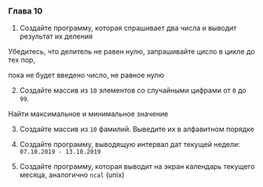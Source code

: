###  Глава 10

1. Создайте программу, которая спрашивает два числа и выводит результат их деления

Убедитесь, что делитель не равен нулю, запрашивайте цисло в цикле до тех пор,

пока не будет введено число, не равное нулю

2. Создайте массив из ```10``` элементов со случайными цифрами от ```0``` до ```99```.

Найти максимальное и минимальное значение

3. Создайте массив из ```10``` фамилий. Выведите их в алфавитном порядке

4. Создайте программу, выводящую интервал дат текущей недели: ```07.10.2019 - 13.10.2019```

5. Создайте программу, которая выводит на экран календарь текущего месяца, аналогично ```ncal``` (unix)
